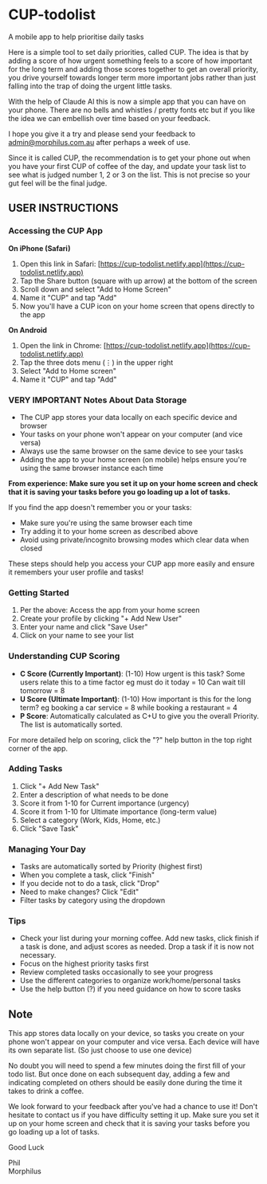 # CUP-todolist
A mobile app to help prioritise daily tasks

Here is a simple tool to set daily priorities, called CUP. The idea is that by adding a score of how urgent something feels to a score of how important for the long term and adding those scores together to get an overall priority, you drive yourself towards longer term more important jobs rather than just falling into the trap of doing the urgent little tasks.

With the help of Claude AI this is now a simple app that you can have on your phone. There are no bells and whistles / pretty fonts etc but if you like the idea we can embellish over time based on your feedback.

I hope you give it a try and please send your feedback to admin@morphilus.com.au after perhaps a week of use.

Since it is called CUP, the recommendation is to get your phone out when you have your first CUP of coffee of the day, and update your task list to see what is judged number 1, 2 or 3 on the list. This is not precise so your gut feel will be the final judge.

## USER INSTRUCTIONS

### Accessing the CUP App

**On iPhone (Safari)**
1. Open this link in Safari: [https://cup-todolist.netlify.app](https://cup-todolist.netlify.app)
2. Tap the Share button (square with up arrow) at the bottom of the screen
3. Scroll down and select "Add to Home Screen"
4. Name it "CUP" and tap "Add"
5. Now you'll have a CUP icon on your home screen that opens directly to the app

**On Android**
1. Open the link in Chrome: [https://cup-todolist.netlify.app](https://cup-todolist.netlify.app)
2. Tap the three dots menu (⋮) in the upper right
3. Select "Add to Home screen"
4. Name it "CUP" and tap "Add"

### VERY IMPORTANT Notes About Data Storage

- The CUP app stores your data locally on each specific device and browser
- Your tasks on your phone won't appear on your computer (and vice versa)
- Always use the same browser on the same device to see your tasks
- Adding the app to your home screen (on mobile) helps ensure you're using the same browser instance each time

**From experience: Make sure you set it up on your home screen and check that it is saving your tasks before you go loading up a lot of tasks.**

If you find the app doesn't remember you or your tasks:
- Make sure you're using the same browser each time
- Try adding it to your home screen as described above
- Avoid using private/incognito browsing modes which clear data when closed

These steps should help you access your CUP app more easily and ensure it remembers your user profile and tasks!

### Getting Started

1. Per the above: Access the app from your home screen
2. Create your profile by clicking "+ Add New User"
3. Enter your name and click "Save User"
4. Click on your name to see your list

### Understanding CUP Scoring

- **C Score (Currently Important)**: (1-10) How urgent is this task? Some users relate this to a time factor eg must do it today = 10 Can wait till tomorrow = 8
- **U Score (Ultimate Important)**: (1-10) How important is this for the long term? eg booking a car service = 8 while booking a restaurant = 4
- **P Score**: Automatically calculated as C+U to give you the overall Priority. The list is automatically sorted.

For more detailed help on scoring, click the "?" help button in the top right corner of the app.

### Adding Tasks

1. Click "+ Add New Task"
2. Enter a description of what needs to be done
3. Score it from 1-10 for Current importance (urgency)
4. Score it from 1-10 for Ultimate importance (long-term value)
5. Select a category (Work, Kids, Home, etc.)
6. Click "Save Task"

### Managing Your Day

- Tasks are automatically sorted by Priority (highest first)
- When you complete a task, click "Finish"
- If you decide not to do a task, click "Drop"
- Need to make changes? Click "Edit"
- Filter tasks by category using the dropdown

### Tips

- Check your list during your morning coffee. Add new tasks, click finish if a task is done, and adjust scores as needed. Drop a task if it is now not necessary.
- Focus on the highest priority tasks first
- Review completed tasks occasionally to see your progress
- Use the different categories to organize work/home/personal tasks
- Use the help button (?) if you need guidance on how to score tasks

## Note

This app stores data locally on your device, so tasks you create on your phone won't appear on your computer and vice versa. Each device will have its own separate list. (So just choose to use one device)

No doubt you will need to spend a few minutes doing the first fill of your todo list. But once done on each subsequent day, adding a few and indicating completed on others should be easily done during the time it takes to drink a coffee.

We look forward to your feedback after you've had a chance to use it! Don't hesitate to contact us if you have difficulty setting it up. Make sure you set it up on your home screen and check that it is saving your tasks before you go loading up a lot of tasks.

Good Luck

Phil  
Morphilus
